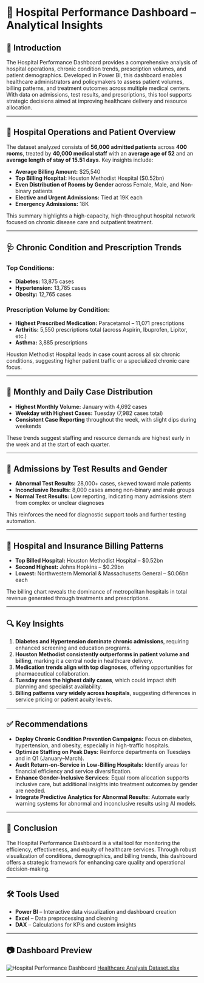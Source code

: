 # 🏥 Hospital Performance Dashboard – Analytical Insights

## 📘 Introduction

The Hospital Performance Dashboard provides a comprehensive analysis of hospital operations, chronic condition trends, prescription volumes, and patient demographics. Developed in Power BI, this dashboard enables healthcare administrators and policymakers to assess patient volumes, billing patterns, and treatment outcomes across multiple medical centers. With data on admissions, test results, and prescriptions, this tool supports strategic decisions aimed at improving healthcare delivery and resource allocation.

---

## 🧾 Hospital Operations and Patient Overview

The dataset analyzed consists of **56,000 admitted patients** across **400 rooms**, treated by **40,000 medical staff** with an **average age of 52** and an **average length of stay of 15.51 days**. Key insights include:

- **Average Billing Amount:** $25,540  
- **Top Billing Hospital:** Houston Methodist Hospital ($0.52bn)  
- **Even Distribution of Rooms by Gender** across Female, Male, and Non-binary patients  
- **Elective and Urgent Admissions:** Tied at 19K each  
- **Emergency Admissions:** 18K  

This summary highlights a high-capacity, high-throughput hospital network focused on chronic disease care and outpatient treatment.

---

## 🩺 Chronic Condition and Prescription Trends

### Top Conditions:
- **Diabetes:** 13,875 cases  
- **Hypertension:** 13,785 cases  
- **Obesity:** 12,765 cases  

### Prescription Volume by Condition:
- **Highest Prescribed Medication:** Paracetamol – 11,071 prescriptions  
- **Arthritis:** 5,550 prescriptions total (across Aspirin, Ibuprofen, Lipitor, etc.)  
- **Asthma:** 3,885 prescriptions  

Houston Methodist Hospital leads in case count across all six chronic conditions, suggesting higher patient traffic or a specialized chronic care focus.

---

## 📅 Monthly and Daily Case Distribution

- **Highest Monthly Volume:** January with 4,692 cases  
- **Weekday with Highest Cases:** Tuesday (7,982 cases total)  
- **Consistent Case Reporting** throughout the week, with slight dips during weekends  

These trends suggest staffing and resource demands are highest early in the week and at the start of each quarter.

---

## 🧪 Admissions by Test Results and Gender

- **Abnormal Test Results:** 28,000+ cases, skewed toward male patients  
- **Inconclusive Results:** 8,000 cases among non-binary and male groups  
- **Normal Test Results:** Low reporting, indicating many admissions stem from complex or unclear diagnoses  

This reinforces the need for diagnostic support tools and further testing automation.

---

## 💸 Hospital and Insurance Billing Patterns

- **Top Billed Hospital:** Houston Methodist Hospital – $0.52bn  
- **Second Highest:** Johns Hopkins – $0.29bn  
- **Lowest:** Northwestern Memorial & Massachusetts General – $0.06bn each  

The billing chart reveals the dominance of metropolitan hospitals in total revenue generated through treatments and prescriptions.

---

## 🔍 Key Insights

1. **Diabetes and Hypertension dominate chronic admissions**, requiring enhanced screening and education programs.
2. **Houston Methodist consistently outperforms in patient volume and billing**, marking it a central node in healthcare delivery.
3. **Medication trends align with top diagnoses**, offering opportunities for pharmaceutical collaboration.
4. **Tuesday sees the highest daily cases**, which could impact shift planning and specialist availability.
5. **Billing patterns vary widely across hospitals**, suggesting differences in service pricing or patient acuity levels.

---

## ✅ Recommendations

- **Deploy Chronic Condition Prevention Campaigns:** Focus on diabetes, hypertension, and obesity, especially in high-traffic hospitals.
- **Optimize Staffing on Peak Days:** Reinforce departments on Tuesdays and in Q1 (January–March).
- **Audit Return-on-Service in Low-Billing Hospitals:** Identify areas for financial efficiency and service diversification.
- **Enhance Gender-Inclusive Services:** Equal room allocation supports inclusive care, but additional insights into treatment outcomes by gender are needed.
- **Integrate Predictive Analytics for Abnormal Results:** Automate early warning systems for abnormal and inconclusive results using AI models.

---

## 📌 Conclusion

The Hospital Performance Dashboard is a vital tool for monitoring the efficiency, effectiveness, and equity of healthcare services. Through robust visualization of conditions, demographics, and billing trends, this dashboard offers a strategic framework for enhancing care quality and operational decision-making.

---

## 🛠 Tools Used

- **Power BI** – Interactive data visualization and dashboard creation  
- **Excel** – Data preprocessing and cleaning  
- **DAX** – Calculations for KPIs and custom insights  

---

## 📷 Dashboard Preview

![Hospital Performance Dashboard](https://github.com/user-attachments/assets/9b3ee84b-95de-4519-8323-ca5eacedd26f)
[Healthcare Analysis Dataset.xlsx](https://github.com/user-attachments/files/20892319/Healthcare.Analysis.Dataset.xlsx)

---

